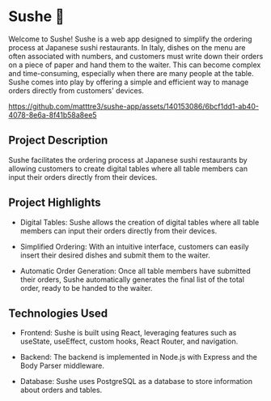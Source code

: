 <h1> Sushe 🍣</h1>
Welcome to Sushe! Sushe is a web app designed to simplify the ordering process at Japanese sushi restaurants. In Italy, dishes on the menu are often associated with numbers, and customers must write down their orders on a piece of paper and hand them to the waiter. This can become complex and time-consuming, especially when there are many people at the table. Sushe comes into play by offering a simple and efficient way to manage orders directly from customers' devices.

https://github.com/matttre3/sushe-app/assets/140153086/6bcf1dd1-ab40-4078-8e6a-8f41b58a8ee5

<h2>Project Description </h2>
Sushe facilitates the ordering process at Japanese sushi restaurants by allowing customers to create digital tables where all table members can input their orders directly from their devices.
<h2> Project Highlights </h2>

- Digital Tables: Sushe allows the creation of digital tables where all table members can input their orders directly from their devices.

- Simplified Ordering: With an intuitive interface, customers can easily insert their desired dishes and submit them to the waiter.

- Automatic Order Generation: Once all table members have submitted their orders, Sushe automatically generates the final list of the total order, ready to be handed to the waiter.

<h2> Technologies Used </h2> 

- Frontend: Sushe is built using React, leveraging features such as useState, useEffect, custom hooks, React Router, and navigation.

- Backend: The backend is implemented in Node.js with Express and the Body Parser middleware.

- Database: Sushe uses PostgreSQL as a database to store information about orders and tables.


